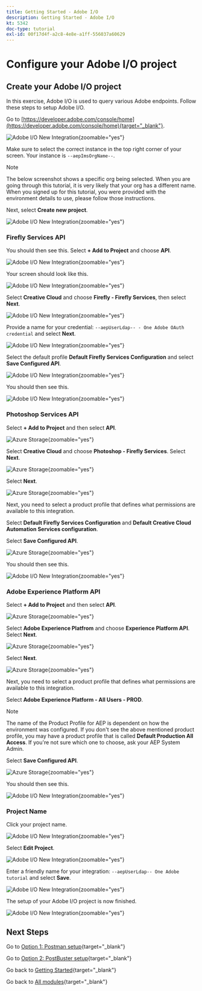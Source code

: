 ```yaml
---
title: Getting Started - Adobe I/O
description: Getting Started - Adobe I/O
kt: 5342
doc-type: tutorial
exl-id: 00f17d4f-a2c8-4e8e-a1ff-556037a60629
---
```

# Configure your Adobe I/O project

## Create your Adobe I/O project

In this exercise, Adobe I/O is used to query various Adobe endpoints. Follow these steps to setup Adobe I/O.

Go to [https://developer.adobe.com/console/home](https://developer.adobe.com/console/home){target="_blank"}.

![Adobe I/O New Integration](./images/iohome.png){zoomable="yes"}

Make sure to select the correct instance in the top right corner of your screen. Your instance is `--aepImsOrgName--`. 

>[!NOTE]
>
> The below screenshot shows a specific org being selected. When you are going through this tutorial, it is very likely that your org has a different name. When you signed up for this tutorial, you were provided with the environment details to use, please follow those instructions.

Next, select **Create new project**.

![Adobe I/O New Integration](./images/iocomp.png){zoomable="yes"}

### Firefly Services API

You should then see this. Select **+ Add to Project** and choose **API**.

![Adobe I/O New Integration](./images/adobe_io_access_api.png){zoomable="yes"}

Your screen should look like this.

![Adobe I/O New Integration](./images/api1.png){zoomable="yes"}

Select **Creative Cloud** and choose **Firefly - Firefly Services**, then select **Next**.

![Adobe I/O New Integration](./images/api3.png){zoomable="yes"}

Provide a name for your credential: `--aepUserLdap-- - One Adobe OAuth credential` and select **Next**.

![Adobe I/O New Integration](./images/api4.png){zoomable="yes"}

Select the default profile **Default Firefly Services Configuration** and select **Save Configured API**.

![Adobe I/O New Integration](./images/api9.png){zoomable="yes"}

You should then see this.

![Adobe I/O New Integration](./images/api10.png){zoomable="yes"}

### Photoshop Services API

Select **+ Add to Project** and then select **API**.

![Azure Storage](./images/ps2.png){zoomable="yes"}

Select **Creative Cloud** and choose **Photoshop - Firefly Services**. Select **Next**.

![Azure Storage](./images/ps3.png){zoomable="yes"}

Select **Next**.

![Azure Storage](./images/ps4.png){zoomable="yes"}

Next, you need to select a product profile that defines what permissions are available to this integration.

Select **Default Firefly Services Configuration** and **Default Creative Cloud Automation Services configuration**.

Select **Save Configured API**.

![Azure Storage](./images/ps5.png){zoomable="yes"}

You should then see this.

![Adobe I/O New Integration](./images/ps7.png){zoomable="yes"}

### Adobe Experience Platform API

Select **+ Add to Project** and then select **API**.

![Azure Storage](./images/aep1.png){zoomable="yes"}

Select **Adobe Experience Platfrom** and choose **Experience Platform API**. Select **Next**.

![Azure Storage](./images/aep2.png){zoomable="yes"}

Select **Next**.

![Azure Storage](./images/aep3.png){zoomable="yes"}

Next, you need to select a product profile that defines what permissions are available to this integration.

Select **Adobe Experience Platform - All Users - PROD**.

>[!NOTE]
>
>The name of the Product Profile for AEP is dependent on how the environment was configured. If you don't see the above mentioned product profile, you may have a product profile that is called **Default Production All Access**. If you're not sure which one to choose, ask your AEP System Admin.

Select **Save Configured API**.

![Azure Storage](./images/aep4.png){zoomable="yes"}

You should then see this.

![Adobe I/O New Integration](./images/aep5.png){zoomable="yes"}

### Project Name

Click your project name.

![Adobe I/O New Integration](./images/api13.png){zoomable="yes"}

Select **Edit Project**.

![Adobe I/O New Integration](./images/api14.png){zoomable="yes"}

Enter a friendly name for your integration: `--aepUserLdap-- One Adobe tutorial` and select **Save**.

![Adobe I/O New Integration](./images/api15.png){zoomable="yes"}

The setup of your Adobe I/O project is now finished.

![Adobe I/O New Integration](./images/api16.png){zoomable="yes"}

## Next Steps

Go to [Option 1: Postman setup](./ex7.md){target="_blank"}

Go to [Option 2: PostBuster setup](./ex8.md){target="_blank"}

Go back to [Getting Started](./getting-started.md){target="_blank"}

Go back to [All modules](./../../../overview.md){target="_blank"}
